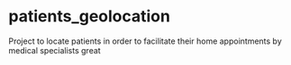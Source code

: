 # patients_geolocation
Project to locate patients in order to facilitate their home appointments by medical specialists
great
